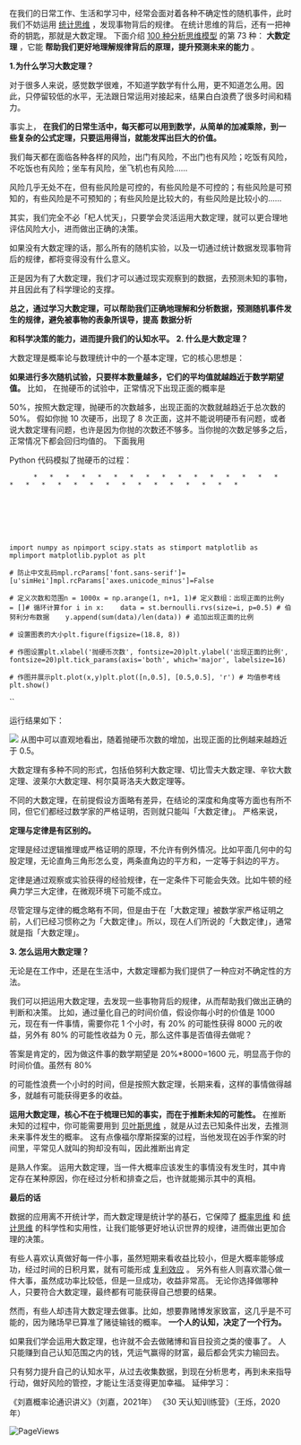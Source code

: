 在我们的日常工作、生活和学习中，经常会面对着各种不确定性的随机事件，此时我们不妨运用 [统计思维](https://mp.weixin.qq.com/s?__biz=MzA4ODE2OTIxMw==&mid=2653482063&idx=1&sn=9551c83768d296d841640eebf652be45&scene=21#wechat_redirect) ，发现事物背后的规律。  在统计思维的背后，还有一把神奇的钥匙，那就是大数定理。  下面介绍 [100 种分析思维模型](https://mp.weixin.qq.com/mp/appmsgalbum?__biz=MzA4ODE2OTIxMw==&action=getalbum&album_id=1701638273011351554#wechat_redirect) 的第 73 种： **大数定理** ，它能 **帮助我们更好地理解规律背后的原理，提升预测未来的能力** 。

**1.为什么学习大数定理？**

对于很多人来说，感觉数学很难，不知道学数学有什么用，更不知道怎么用。因此，只停留较低的水平，无法跟日常运用对接起来，结果白白浪费了很多时间和精力。

事实上， **在我们的日常生活中，每天都可以用到数学，从简单的加减乘除，到一些复杂的公式定理，只要运用得当，就能发挥出巨大的价值。**

我们每天都在面临各种各样的风险，出门有风险，不出门也有风险；吃饭有风险，不吃饭也有风险；坐车有风险，坐飞机也有风险……

风险几乎无处不在，但有些风险是可控的，有些风险是不可控的；有些风险是可预知的，有些风险是不可预知的；有些风险是比较大的，有些风险是比较小的……

其实，我们完全不必「杞人忧天」，只要学会灵活运用大数定理，就可以更合理地评估风险大小，进而做出正确的决策。

如果没有大数定理的话，那么所有的随机实验，以及一切通过统计数据发现事物背后的规律，都将变得没有什么意义。

正是因为有了大数定理，我们才可以通过现实观察到的数据，去预测未知的事物，并且因此有了科学理论的支撑。

**总之，通过学习大数定理，可以帮助我们正确地理解和分析数据，预测随机事件发生的规律，避免被事物的表象所误导，提高** **数据分析**

**和科学决策的能力，进而提升我们的认知水平。** **2. 什么是大数定理？**

 大数定理是概率论与数理统计中的一个基本定理，它的核心思想是：

**如果进行多次随机试验，只要样本数量越多，它们的平均值就越趋近于数学期望值。** 比如，  在抛硬币的试验中，正常情况下出现正面的概率是

50%，按照大数定理，抛硬币的次数越多，出现正面的次数就越趋近于总次数的 50%。  假如你抛 10 次硬币，出现了 8 次正面，这并不能说明硬币有问题，或者说大数定理有问题，也许是因为你抛的次数还不够多。当你抛的次数足够多之后，正常情况下都会回归均值的。  下面我用

Python 代码模拟了抛硬币的过程：

    

          *   *   *   *   *   *   *   *   *   *   *   *   *   *   *   *   *   *   *   *   *   *   *   *   *   *   *   *   *   *   * 

    

    

    

    import numpy as npimport scipy.stats as stimport matplotlib as mplimport matplotlib.pyplot as plt  

    # 防止中文乱码mpl.rcParams['font.sans-serif']=[u'simHei']mpl.rcParams['axes.unicode_minus']=False  

    # 定义次数和范围n = 1000x = np.arange(1, n+1, 1)# 定义数组：出现正面的比例y = []# 循环计算for i in x:    data = st.bernoulli.rvs(size=i, p=0.5) # 伯努利分布数据    y.append(sum(data)/len(data)) # 追加出现正面的比例  

    # 设置图表的大小plt.figure(figsize=(18.8, 8))  

    # 作图设置plt.xlabel('抛硬币次数', fontsize=20)plt.ylabel('出现正面的比例', fontsize=20)plt.tick_params(axis='both', which='major', labelsize=16)  

    # 作图并展示plt.plot(x,y)plt.plot([n,0.5], [0.5,0.5], 'r') # 均值参考线plt.show() 

``

运行结果如下：

![](https://mmbiz.qpic.cn/mmbiz_png/giaycic3UNwo3zyFFOG5zwPMqryRicwcPxpkFLuJ83icx4BG6t15TibUBhrwTHkajsNjaWIpzQFLa9RrJgGckeR1JCg/640?wx_fmt=png) 从图中可以直观地看出，随着抛硬币次数的增加，出现正面的比例越来越趋近于 0.5。

大数定理有多种不同的形式，包括伯努利大数定理、切比雪夫大数定理、辛钦大数定理、波莱尔大数定理、柯尔莫哥洛夫大数定理等。

不同的大数定理，在前提假设方面略有差异，在结论的深度和角度等方面也有所不同，但它们都经过数学家的严格证明，否则就只能叫「大数定律」。  严格来说，

**定理与定律是有区别的。**

定理是经过逻辑推理或严格证明的原理，不允许有例外情况。比如平面几何中的勾股定理，无论直角三角形怎么变，两条直角边的平方和，一定等于斜边的平方。

定律是通过观察或实验获得的经验规律，在一定条件下可能会失效。比如牛顿的经典力学三大定律，在微观环境下可能不成立。

尽管定理与定律的概念略有不同，但是由于在「大数定理」被数学家严格证明之前，人们已经习惯称之为「大数定律」。所以，现在人们所说的「大数定律」，通常就是指「大数定理」。

**3. 怎么运用大数定理？**

 无论是在工作中，还是在生活中，大数定理都为我们提供了一种应对不确定性的方法。

我们可以把运用大数定理，去发现一些事物背后的规律，从而帮助我们做出正确的判断和决策。  比如，通过量化自己的时间价值，假设你每小时的价值是 1000 元，现在有一件事情，需要你花 1 个小时，有 20% 的可能性获得 8000 元的收益，另外有 80% 的可能性收益为 0 元，那么这件事是否值得去做呢？

答案是肯定的，因为做这件事的数学期望是 20%*8000=1600 元，明显高于你的时间价值。虽然有 80%

的可能性浪费一个小时的时间，但是按照大数定理，长期来看，这样的事情做得越多，就越有可能获得更多的收益。

**运用大数定理，核心不在于梳理已知的事实，而在于推断未知的可能性。** 在推断未知的过程中，你可能需要用到 [贝叶斯思维](https://mp.weixin.qq.com/s?__biz=MzA4ODE2OTIxMw==&mid=2653480361&idx=1&sn=febe63ba304c25b029108298161cb536&scene=21#wechat_redirect) ，就是从过去已知条件出发，去推测未来事件发生的概率。  这有点像福尔摩斯探案的过程，当他发现在凶手作案的时间里，平常见人就叫的狗却没有叫，因此推断出肯定

是熟人作案。  运用大数定理，当一件大概率应该发生的事情没有发生时，其中肯定存在某种原因，你在经过分析和排查之后，也许就能揭示其中的真相。

**最后的话**

 数据的应用离不开统计学，而大数定理是统计学的基石，它保障了 [概率思维](https://mp.weixin.qq.com/s?__biz=MzA4ODE2OTIxMw==&mid=2653481757&idx=1&sn=7cb6463421d3dbfbffd54eeff6e7d3f0&scene=21#wechat_redirect) 和 [统计思维](https://mp.weixin.qq.com/s?__biz=MzA4ODE2OTIxMw==&mid=2653482063&idx=1&sn=9551c83768d296d841640eebf652be45&scene=21#wechat_redirect) 的科学性和实用性，让我们能够更好地认识世界的规律，进而做出更加合理的决策。

有些人喜欢认真做好每一件小事，虽然短期来看收益比较小，但是大概率能够成功，经过时间的日积月累，就有可能形成 [复利效应](https://mp.weixin.qq.com/s?__biz=MzA4ODE2OTIxMw==&mid=2653481349&idx=1&sn=9c3749e85fbdaa58c342dc37eaa5913a&scene=21#wechat_redirect) 。  另外有些人则喜欢潜心做一件大事，虽然成功率比较低，但是一旦成功，收益非常高。  无论你选择做哪种人，只要符合大数定理，最终都有可能获得自己想要的结果。

然而，有些人却违背大数定理去做事。比如，想要靠赌博发家致富，这几乎是不可能的，因为赌场早已算准了赌徒输钱的概率。  **一个人的认知，决定了一个行为。**

如果我们学会运用大数定理，也许就不会去做赌博和盲目投资之类的傻事了。  人只能赚到自己认知范围之内的钱，凭运气赢得的财富，最后都会凭实力输回去。

只有努力提升自己的认知水平，从过去收集数据，到现在分析思考，再到未来指导行动，做好风险的管控，才能让生活变得更加幸福。  延伸学习：

《刘嘉概率论通识讲义》（刘嘉，2021年）  《30 天认知训练营》（王烁，2020年）

![PageViews](https://visitor-badge.laobi.icu/badge?page_id=sjhfx.linji&left_text=PageViews&right_color=%2300589F)